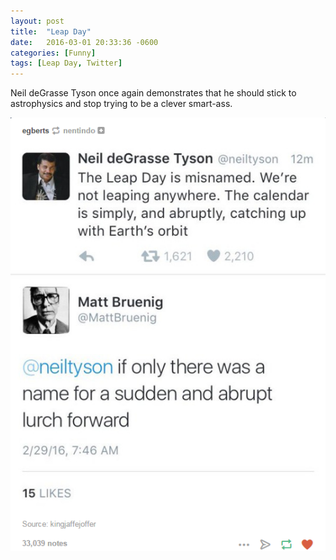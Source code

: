 ```yaml
---
layout: post
title:  "Leap Day"
date:   2016-03-01 20:33:36 -0600
categories: [Funny]
tags: [Leap Day, Twitter]
---
```


Neil deGrasse Tyson once again demonstrates that he should stick to astrophysics and stop trying to be a clever smart-ass.

![pic](/assets/2016/03/leapday.png)
